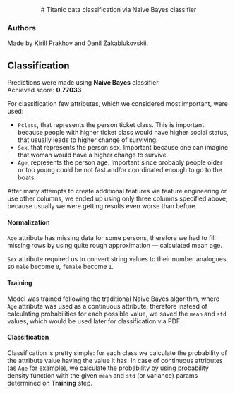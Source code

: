 <center>
# Titanic data classification via Naive Bayes classifier
</center>

### Authors
Made by Kirill Prakhov and Danil Zakablukovskii.

## Classification
Predictions were made using **Naive Bayes** classifier.  
Achieved score: **0.77033**

For classification few attributes, which we considered most important, were used:

- `Pclass`, that represents the person ticket class. This is important because people with higher ticket class would have higher social status, that usually leads to higher change of surviving.
- `Sex`, that represents the person sex. Important because one can imagine that woman would have a higher change to survive.
- `Age`, represents the person age. Important since probably people older or too young could be not fast and/or coordinated enough to go to the boats.

After many attempts to create additional features via feature engineering or use other columns, we ended up using only three columns specified above, because usually we were getting results even worse than before.

#### Normalization
`Age` attribute has missing data for some persons, therefore we had to fill missing rows by using quite rough approximation — calculated mean age.

`Sex` attribute required us to convert string values to their number analogues, so `male` become `0`, `female` become `1`.

#### Training
Model was trained following the traditional Naive Bayes algorithm, where `Age` attribute was used as a continuous attribute, therefore instead of calculating probabilities for each possible value, we saved the `mean` and `std` values, which would be used later for classification via PDF.

#### Classification
Classification is pretty simple: for each class we calculate the probability of the attribute value having the value it has. In case of continuous attributes (as `Age` for example), we calculate the probability by using probability density function with the given `mean` and `std` (or variance) params determined on **Training** step.